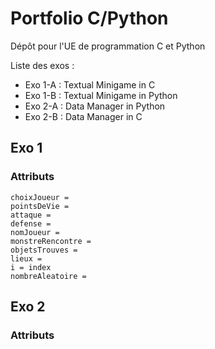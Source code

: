 # Portfolio C/Python
Dépôt pour l'UE de programmation C et Python

Liste des exos :
* Exo 1-A : Textual Minigame in C
* Exo 1-B : Textual Minigame in Python
* Exo 2-A : Data Manager in Python
* Exo 2-B : Data Manager in C

## Exo 1
### Attributs

```
choixJoueur =
pointsDeVie =
attaque =
defense =
nomJoueur =
monstreRencontre =
objetsTrouves =
lieux =
i = index
nombreAleatoire =
```

## Exo 2
### Attributs
